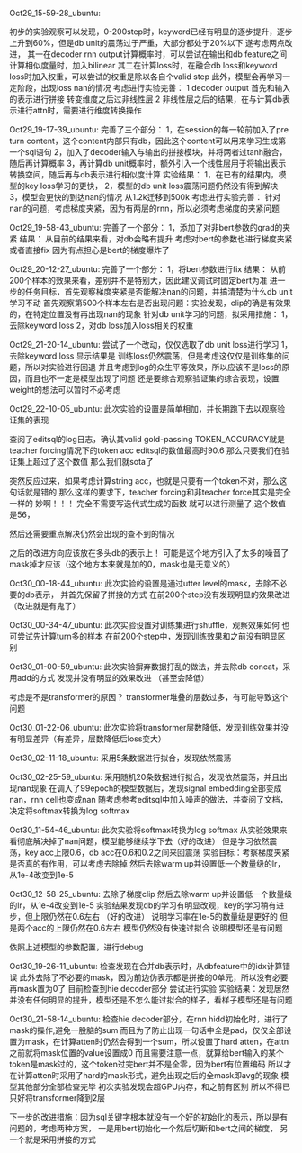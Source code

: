 Oct29_15-59-28_ubuntu:

初步的实验观察可以发现，0-200step时，keyword已经有明显的逐步提升，逐步上升到60%，但是db unit的震荡过于严重，大部分都处于20%以下
遂考虑两点改进，
其一在decoder rnn output计算概率时，可以尝试在输出和db feature之间计算相似度量时，加入bilinear
其二在计算loss时，在融合db loss和keyword loss时加入权重，可以尝试的权重是除以各自个valid step
此外，模型会再学习一定阶段，出现loss nan的情况
考虑进行实验完善：
1 decoder output 首先和输入的表示进行拼接  转变维度之后过非线性层
2 非线性层之后的结果，在与计算db表示进行attn时，需要进行维度转换操作


Oct29_19-17-39_ubuntu:
完善了三个部分：
1，在session的每一轮前加入了pre turn content，这个content内部只有db，因此这个content可以用来学习生成第一个sql语句
2，加入了decoder输入与输出的拼接模块，并将两者过tanh融合，随后再计算概率
3，再计算db unit概率时，额外引入一个线性层用于将输出表示转换空间，随后再与db表示进行相似度计算
实验结果：
1，在已有的结果内，模型的key loss学习的更快，
2，模型的db unit loss震荡问题仍然没有得到解决
3，模型会更快的到达nan的情况 从1.2k迁移到500k
考虑进行实验完善：
针对nan的问题，考虑梯度夹紧，因为有两层的rnn，所以必须考虑梯度的夹紧问题


Oct29_19-58-43_ubuntu:
完善了一个部分：
1，添加了对非bert参数的grad的夹紧
结果：
从目前的结果来看，对db会略有提升
考虑对bert的参数也进行梯度夹紧 或者直接fix 因为有点担心是bert的梯度爆炸了

Oct29_20-12-27_ubuntu:
完善了一个部分：
1，将bert参数进行fix
结果：
从前200个样本的效果来看，差别并不是特别大，因此建议调试时固定bert为准
进一步的任务目标，首先观察梯度夹紧是否能解决nan的问题，并搞清楚为什么db unit学习不动
首先观察第500个样本左右是否出现问题：实验发现，clip的确是有效果的，在特定位置没有再出现nan的现象
针对db unit学习的问题，拟采用措施：
1，去除keyword loss
2，对db loss加入loss相关的权重


Oct29_21-20-14_ubuntu:
尝试了一个改动，仅仅选取了db unit loss进行学习
1，去除keyword loss
显示结果是 训练loss仍然震荡，但是考虑这仅仅是训练集的问题，所以对实验进行回退
并且考虑到log的众生平等效果，所以应该不是loss的原因，而且也不一定是模型出现了问题
还是要综合观察验证集的综合表现，设置weight的想法可以暂时不必考虑


Oct29_22-10-05_ubuntu:
此次实验的设置是简单相加，并长期跑下去以观察验证集的表现


查阅了editsql的log日志，确认其valid gold-passing TOKEN_ACCURACY就是teacher forcing情况下的token acc
editsql的数值最高时90.6 那么只要我们在验证集上超过了这个数值  那么我们就sota了

突然反应过来，如果考虑计算string acc，也就是只要有一个token不对，那么这句话就是错的
那么这样的要求下，teacher forcing和非teacher force其实是完全一样的
妙啊！！！
完全不需要写迭代式生成的函数 就可以进行测量了,这个数值是56，

然后还需要重点解决仍然会出现的查不到的情况

之后的改进方向应该放在多头db的表示上！
可能是这个地方引入了太多的噪音了 mask掉才应该（这个地方本来就是加的0，mask也是无意义的）

Oct30_00-18-44_ubuntu:
此次实验的设置是通过utter level的mask，去除不必要的db表示，
并首先保留了拼接的方式
在前200个step没有发现明显的效果改进（改进就是有鬼了）


Oct30_00-34-47_ubuntu:
此次实验设置对训练集进行shuffle，观察效果如何
也可尝试先计算turn多的样本
在前200个step中，发现训练效果和之前没有明显区别

Oct30_01-00-59_ubuntu:
此次实验摒弃数据打乱的做法，并去除db concat，采用add的方式
发现并没有明显的效果改进 （甚至会降低）

考虑是不是transformer的原因？
transformer堆叠的层数过多，有可能导致这个问题

Oct30_01-22-06_ubuntu:
此次实验将transformer层数降低，发现训练效果并没有明显差异（有差异，层数降低后loss变大）

Oct30_02-11-18_ubuntu:
采用5条数据进行拟合，发现依然震荡

Oct30_02-25-59_ubuntu:
采用随机20条数据进行拟合，发现依然震荡，并且出现nan现象
在调入了99epoch的模型数据后，发现signal embedding全部变成nan，rnn cell也变成nan
随考虑参考editsql中加入噪声的做法，并查阅了文档，决定将softmax转换为log softmax

Oct30_11-54-46_ubuntu:
此次实验将softmax转换为log softmax
从实验效果来看彻底解决掉了nan问题，模型能够继续学下去（好的改进）
但是学习依然震荡，key acc上限0.6，db acc在0.6和0.2之间来回震荡
实验目标：考察梯度夹紧是否真的有作用，可以考虑去除掉
然后去除warm up并设置低一个数量级的lr，从1e-4改变到1e-5

Oct30_12-58-25_ubuntu:
去除了梯度clip
然后去除warm up并设置低一个数量级的lr，从1e-4改变到1e-5
实验结果发现db的学习有明显改观，key的学习稍有进步，但上限仍然在0.6左右 （好的改进）
说明学习率在1e-5的数量级是更好的
但是两个acc的上限仍然在0.6左右 模型仍然没有快速过拟合
说明模型还是有问题

依照上述模型的参数配置，进行debug


Oct30_19-26-11_ubuntu:
检查发现在合并db表示时，从dbfeature中的idx计算错误
此外去除了不必要的mask，因为前边伪表示都是拼接的0单元，所以没有必要再mask置为0了
目前检查到hie decoder部分
尝试进行实验
实验结果：发现居然并没有任何明显的提升，模型还是不怎么能过拟合的样子，看样子模型还是有问题

Oct30_21-58-14_ubuntu:
检查hie decoder部分，在rnn hidd初始化时，进行了mask的操作,避免一股脑的sum
而且为了防止出现一句话中全是pad，仅仅全部设置为mask，在计算atten时仍然会得到一个sum，所以设置了hard atten，在attn之前就将mask位置的value设置成0
而且需要注意一点，就算给bert输入的某个token是mask过的，这个token过完bert并不是全零，因为bert有位置编码
所以才在计算atten时采用了hard的mask形式，避免出现之后的全mask即avg的现象
模型其他部分全部检查完毕
初次实验发现会超GPU内存，和之前有区别 所以不得已只好将transformer降到2层


下一步的改进措施：因为sql关键字根本就没有一个好的初始化的表示，所以是有问题的，考虑两种方案，
一是用bert初始化一个然后切断和bert之间的梯度，
另一个就是采用拼接的方式

